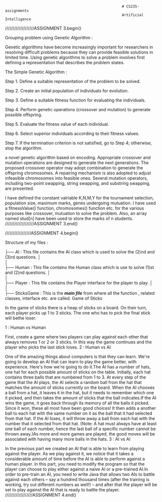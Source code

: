                                                           # CS235-assignments
                                                          Artificial Intelligence
///////////////////ASSIGNMENT 3.begin()

Grouping problem using Genetic Algorithm :

Genetic algorithms have become increasingly important for researchers in resolving difficult problems because they can provide feasible solutions in limited time. Using genetic algorithms to solve a problem involves first defining a representation that describes the problem states.

The Simple Genetic Algorithm : 

Step 1. Define a suitable representation of the problem to be solved.

Step 2. Create an initial population of individuals for evolution.

Step 3. Define a suitable fitness function for evaluating the individuals.

Step 4. Perform genetic operations (crossover and mutation) to generate possible offspring.

Step 5. Evaluate the fitness value of each individual.

Step 6. Select superior individuals according to their fitness values.

Step 7. If the termination criterion is not satisfied, go to Step 4; otherwise, stop the algorithm.


a novel genetic algorithm based on encoding. Appropriate  crossover and mutation operations are designed to generate the next generations. The proposed crossover operator may adopt combination to generate the offspring chromosomes. A repairing mechanism is also adopted to adjust infeasible chromosomes into feasible ones. Several  mutation operators, including two-point swapping, string swapping, and substring swapping, are presented. 

I have defined the constant valriable K,N,M,Y for the tournament selection, population size, maximum marks, genes undergoing mutuation. I have used a fitnessValue() function, chromosomes() function etc. for the various purposes like crossover, mutuation to solve the problem. Also, an array named stud[n] have been used to store the marks of n students.
///////////////////ASSIGNMENT 3.end()

/////////////////ASSIGNMENT 4.begin()

Structure of my files :

├── AI : This file contains the AI class which is used to solve the (2)nd and (3)rd questions.
│   
│   
├── Human : This file contains the Human class which is use to solve (1)st and (2)nd questions.
│   
│   
├── Player : This file contains the Player interface for the player to play.
│  
│   
├── SticksGame : This is the ***main file*** from where all the function , related classes, interface etc. are called.
Game of Sticks

In the game of sticks there is a heap of sticks on a board. On their turn, each player picks up 1 to 3 sticks. The one who has to pick the final stick will bethe loser.

1 : Human vs Human

First, create a game where two players can play against each other that always removes 1 or 2 or 3 sticks. In this way the 
game continues and the player who picks the last stick loses.
2 : Human vs AI

One of the amazing things about computers is that they can learn. We're going to develop an AI that can learn to play the 
game better, with experience. Here's how we're going to do it.The AI has a number of hats, one hat for each possible amount
of sticks on the table. Initially, each hat contains three balls that are numbered from 1 to 3. At every step of the game 
that the AI plays, the AI selects a random ball from the hat that matches the amount of sticks currently on the board. When
the AI chooses a ball from a hat, it leaves it in the hat, but it needs to remember which one it picked, and then takes the 
amount of sticks that the ball indicates.If the AI wins the game, it goes back through its memory of all the balls it picked.
Since it won, these all most have been good choices! It then adds a another ball to each hat with the same number on it as 
the ball that it had selected from that hat. If the AI loses, it will throw away a ball from each hat with the number that it
selected from that hat. (Note: A hat must always have at least one ball of each number, hence the last ball of a specific 
number cannot be thrown away.)As more and more games are played, the good moves will be associated with having many more 
balls in the hats.
3 : AI vs AI

 In the previous part we created an AI that is able to learn from playing against the player. As we play against it, we notice
 that it takes a considerable amount of time before the AI is able to perform against a human player. In this part, you need to 
 modify the program so that the player can choose to play either against a naive AI or a pre-trained AI.In order to pre-train 
 an AI, you need to write Java that allows two AIs to battle against each others – say a hundred thousand times 
 (after the training is working, try out different numbers as well!) – and after that the player will be set to play against
 the AI that is ready to battle the player. 
//////////////////ASSIGNMENT 4.end()
